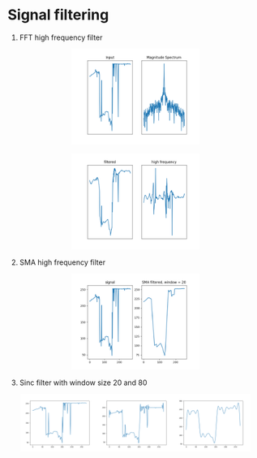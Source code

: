 
# Signal filtering

1) FFT high frequency filter

<p align="center"> <img src="1.png"  width = 50%  /></p>

<p align="center"> <img src="2.png"  width = 50%  /></p>

2) SMA high frequency filter

<p align="center"> <img src="sma.png"  width = 50%  /></p>

3) Sinc filter with window size 20 and 80

<p align="center"> <img src="sig.png"  width = 30%  /><img src="sinc20.png"  width = 30%  /><img src="sinc80.png"  width = 30%  /></p>
